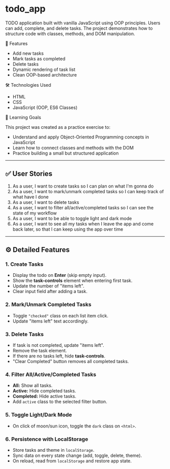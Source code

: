 # todo_app

TODO application built with vanilla JavaScript using OOP principles. Users can add, complete, and delete tasks. The project demonstrates how to structure code with classes, methods, and DOM manipulation.

🚀 Features

- Add new tasks
- Mark tasks as completed
- Delete tasks
- Dynamic rendering of task list
- Clean OOP-based architecture

🛠 Technologies Used

- HTML
- CSS
- JavaScript (OOP, ES6 Classes)

📖 Learning Goals

This project was created as a practice exercise to:

- Understand and apply Object-Oriented Programming concepts in JavaScript
- Learn how to connect classes and methods with the DOM
- Practice building a small but structured application

---

## ✅ User Stories

1. As a user, I want to create tasks so I can plan on what I'm gonna do
2. As a user, I want to mark/unmark completed tasks so I can keep track of what have I done
3. As a user, I want to delete tasks
4. As a user, I want to filter all/active/completed tasks so I can see the state of my workflow
5. As a user, I want to be able to toggle light and dark mode
6. As a user, I want to see all my tasks when I leave the app and come back later, so that I can keep using the app over time

---

## ⚙ Detailed Features

### 1. Create Tasks

- Display the todo on **Enter** (skip empty input).
- Show the **task-controls** element when entering first task.
- Update the number of "items left".
- Clear input field after adding a task.

### 2. Mark/Unmark Completed Tasks

- Toggle `"checked"` class on each list item click.
- Update "items left" text accordingly.

### 3. Delete Tasks

- If task is not completed, update "items left".
- Remove the task element.
- If there are no tasks left, hide **task-controls**.
- "Clear Completed" button removes all completed tasks.

### 4. Filter All/Active/Completed Tasks

- **All:** Show all tasks.
- **Active:** Hide completed tasks.
- **Completed:** Hide active tasks.
- Add `active` class to the selected filter button.

### 5. Toggle Light/Dark Mode

- On click of moon/sun icon, toggle the `dark` class on `<html>`.

### 6. Persistence with LocalStorage

- Store tasks and theme in `localStorage`.
- Sync data on every state change (add, toggle, delete, theme).
- On reload, read from `localStorage` and restore app state.
